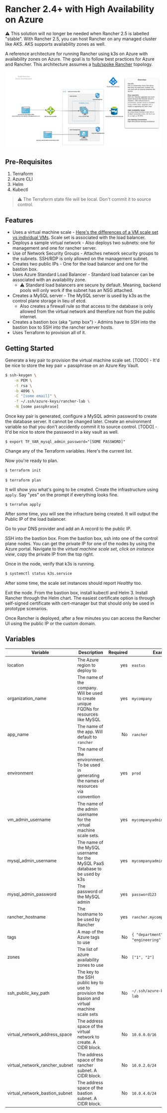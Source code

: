 # Rancher 2.4+ with High Availability on Azure

:warning: This solution will no longer be needed when Rancher 2.5 is labelled "stable". With Rancher 2.5, you can host Rancher on any managed cluster like AKS. AKS supports availability zones as well.

A reference architecture for running Rancher using k3s on Azure with availability zones on Azure.
The goal is to follow best practices for Azure and Rancher. This architecture assumes a [hub/spoke Rancher](https://rancher.com/docs/rancher/v2.x/en/best-practices/deployment-strategies/) topology.

![Diagram of Rancher using a HA set-up on Azure](docs/rancher_ha_azure.png)

## Pre-Requisites
1. Terraform
2. Azure CLI
3. Helm
4. Kubectl

> :warning: The Terraform state file will be local. Don't commit it to source control.

## Features

- Uses a virtual machine scale - [Here's the differences of a VM scale set vs individual VMs](https://docs.microsoft.com/en-us/azure/virtual-machine-scale-sets/overview#differences-between-virtual-machines-and-scale-sets). Scale set is associated with the load balancer.
- Deploys a sample virtual network - Also deploys two subnets: one for management and one for rancher server.
- Use of Network Security Groups - Attaches network security groups to the subnets. SSH/RDP is only allowed on the management subnet.
- Creates two public IPs - One for the load balancer and one for the bastion box.
- Uses Azure Standard Load Balancer - Standard load balancer can be associated with an availability zone. 
  - :warning: Standard load balancers are secure by default. Meaning, backend pools will only work if the subnet has an NSG attached.
- Creates a MySQL server - The MySQL server is used by k3s as the control plane storage in lieu of etcd. 
  - Also creates a firewall rule so that access to the database is only allowed from the virtual network and therefore not from the public internet.
- Creates a bastion box (aka "jump box") - Admins have to SSH into the bastion box to SSH into the rancher server hosts.
- Uses Terraform to provision all of it.

## Getting Started

Generate a key pair to provision the virtual machine scale set. 
[TODO] - It'd be nice to store the key pair + passphrase on an Azure Key Vault. 

```bash
$ ssh-keygen \
    -m PEM \
    -t rsa \
    -b 4096 \
    -C "[some email]" \
    -f ~/.ssh/azure-keys/rancher-lab \
    -N [some passphrase]

```

Once key pair is generated, configure a MySQL admin password to create the database server. It cannot be changed later. Create an environment variable so that you don't accidently commit it to source control.
[TODO] - It'd be nice to store the password in a key vault as well.

```
$ export TF_VAR_mysql_admin_password="[SOME PASSWORD]"
```

Change any of the Terraform variables. Here's the current list. 

Now you're ready to plan.
```
$ terraform init

$ terraform plan

```
It will show you what's going to be created. Create the infrastructure using `apply`. Say "yes" on the prompt if everything looks fine.

```
$ terrafom apply
```

After some time, you will see the infracture being created. It will output the Public IP of the load balancer.

Go to your DNS provider and add an A record to the public IP.

SSH into the bastion box. From the bastion box, ssh into one of the control plane nodes. You can get the private IP for one of the nodes by using the Azure portal. Navigate to the _virtual machine scale set_, _click on instance view_, copy the private IP from the top right.

Once in the node, verify that k3s is running. 

``` bash
$ systemctl status k3s.service
```

After some time, the scale set instances should report _Healthy_ too. 

Exit the node. 
From the bastion box, install kubectl and Helm 3. Install Rancher through the Helm chart. The easiest certificate option is through self-signed certificate with cert-manager but that should only be used in prototype scenarios.

Once Rancher is deployed, after a few minutes you can access the Rancher UI using the public IP or the custom domain.


## Variables

| Variable             | Description                                                                                 | Required | Example                             |
|----------------------|---------------------------------------------------------------------------------------------|---------:|-------------------------------------|
| location             | The Azure region to deploy to                                                               |    yes   | `eastus`                            |
| organization_name    | The name of the company. Will be used to create unique FQDNs for resources like MySQL |    yes   | `mycompany`                              |
| app_name          | The name of the app. Will default to `rancher` |    No   | `rancher`                              |
| environment          | The name of the environment. To be used in generating the names of resources via convention |    yes   | `prod`                              |
| vm_admin_username    | The name of the admin username for the virtual machine scale sets.                          |    yes   | `mycompanyadmin`                    |
| mysql_admin_username | The name of the MySQL username for the MySQL PaaS database to be used by k3s                |    yes   | `mycompanyadmin`                    |
| mysql_admin_password | The password of the MySQL admin                                                             |    yes   | `password123`                       |
| rancher_hostname     | The hostname to be used by Rancher                                                          |    yes   | `rancher.mycompanydomain.com`       |
| tags                 | A map of the Azure tags to use                                                              |    No    | `{ "department"  = "engineering" }` |
| zones                | The list of azure availability zones to use                                                 |    No    | `["1", "2"]`                        |
| ssh_public_key_path  | The key to the SSH public key to use to provision the basion and virtual machine scale sets |    No    | `~/.ssh/azure-keys/rancher-lab`     |
| virtual_network_address_space  | The address space of the virtual network to create. A CIDR block. |    No    | `10.0.0.0/16`     |
| virtual_network_rancher_subnet  | The address space of the rancher subnet. A CIDR block. |    No    | `10.0.2.0/24`     |
| virtual_network_bastion_subnet  | The address space of the bastion subnet. A CIDR block. |    No    | `10.0.4.0/24`     |